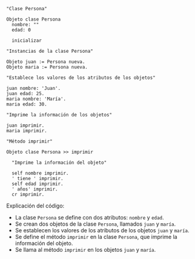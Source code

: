 ```smalltalk
"Clase Persona"

Objeto clase Persona
  nombre: ""
  edad: 0

  inicializar

"Instancias de la clase Persona"

Objeto juan := Persona nueva.
Objeto maria := Persona nueva.

"Establece los valores de los atributos de los objetos"

juan nombre: 'Juan'.
juan edad: 25.
maria nombre: 'María'.
maria edad: 30.

"Imprime la información de los objetos"

juan imprimir.
maria imprimir.

"Método imprimir"

Objeto clase Persona >> imprimir

  "Imprime la información del objeto"

  self nombre imprimir.
  ' tiene ' imprimir.
  self edad imprimir.
  ' años' imprimir.
  cr imprimir.
```

Explicación del código:

* La clase `Persona` se define con dos atributos: `nombre` y `edad`.
* Se crean dos objetos de la clase `Persona`, llamados `juan` y `maría`.
* Se establecen los valores de los atributos de los objetos `juan` y `maría`.
* Se define el método `imprimir` en la clase `Persona`, que imprime la información del objeto.
* Se llama al método `imprimir` en los objetos `juan` y `maría`.